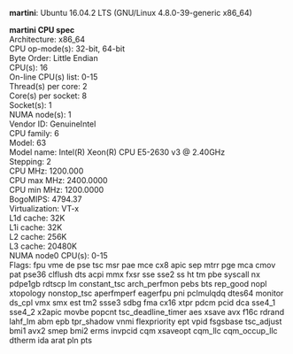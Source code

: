 **martini**:           Ubuntu 16.04.2 LTS (GNU/Linux 4.8.0-39-generic x86_64)

**martini CPU spec**  
Architecture:          x86_64  
CPU op-mode(s):        32-bit, 64-bit  
Byte Order:            Little Endian  
CPU(s):                16  
On-line CPU(s) list:   0-15  
Thread(s) per core:    2  
Core(s) per socket:    8  
Socket(s):             1  
NUMA node(s):          1  
Vendor ID:             GenuineIntel  
CPU family:            6  
Model:                 63  
Model name:            Intel(R) Xeon(R) CPU E5-2630 v3 @ 2.40GHz  
Stepping:              2  
CPU MHz:               1200.000  
CPU max MHz:           2400.0000  
CPU min MHz:           1200.0000  
BogoMIPS:              4794.37  
Virtualization:        VT-x  
L1d cache:             32K  
L1i cache:             32K  
L2 cache:              256K  
L3 cache:              20480K  
NUMA node0 CPU(s):     0-15  
Flags:                 fpu vme de pse tsc msr pae mce cx8 apic sep mtrr pge mca cmov pat pse36 clflush dts acpi mmx fxsr sse sse2 ss ht tm pbe syscall nx pdpe1gb rdtscp lm constant_tsc arch_perfmon pebs bts rep_good nopl xtopology nonstop_tsc aperfmperf eagerfpu pni pclmulqdq dtes64 monitor ds_cpl vmx smx est tm2 ssse3 sdbg fma cx16 xtpr pdcm pcid dca sse4_1 sse4_2 x2apic movbe popcnt tsc_deadline_timer aes xsave avx f16c rdrand lahf_lm abm epb tpr_shadow vnmi flexpriority ept vpid fsgsbase tsc_adjust bmi1 avx2 smep bmi2 erms invpcid cqm xsaveopt cqm_llc cqm_occup_llc dtherm ida arat pln pts
